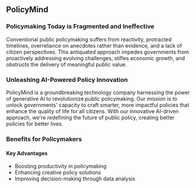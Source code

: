 ## PolicyMind
### Policymaking Today is Fragmented and Ineffective
Conventional public policymaking suffers from reactivity, protracted timelines, overreliance on anecdotes rather than evidence, and a lack of citizen perspectives. This antiquated approach impedes governments from proactively addressing evolving challenges, stifles economic growth, and obstructs the delivery of meaningful public value.

### Unleashing AI-Powered Policy Innovation
PolicyMind is a groundbreaking technology company harnessing the power of generative AI to revolutionize public policymaking. Our mission is to unlock governments' capacity to craft smarter, more impactful policies that enhance the quality of life for all citizens. With our innovative AI-driven approach, we're redefining the future of public policy, creating better policies for better lives.

### Benefits for Policymakers
#### Key Advantages
 - Boosting productivity in policymaking
 - Enhancing creative policy solutions
 - Improving decision-making through data analysis
